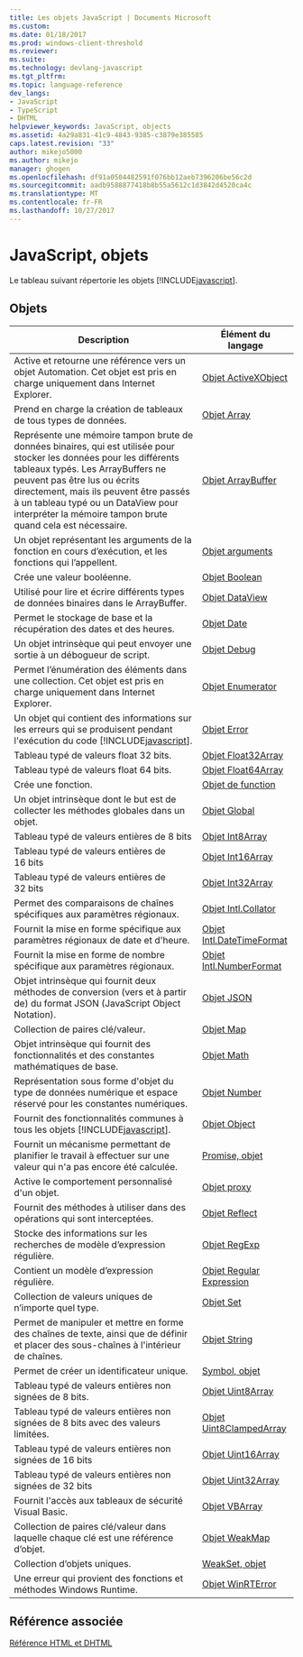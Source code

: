 ```yaml
---
title: Les objets JavaScript | Documents Microsoft
ms.custom: 
ms.date: 01/18/2017
ms.prod: windows-client-threshold
ms.reviewer: 
ms.suite: 
ms.technology: devlang-javascript
ms.tgt_pltfrm: 
ms.topic: language-reference
dev_langs:
- JavaScript
- TypeScript
- DHTML
helpviewer_keywords: JavaScript, objects
ms.assetid: 4a29a831-41c9-4843-9385-c3879e385585
caps.latest.revision: "33"
author: mikejo5000
ms.author: mikejo
manager: ghogen
ms.openlocfilehash: df91a0504482591f076bb12aeb7396206be56c2d
ms.sourcegitcommit: aadb9588877418b8b55a5612c1d3842d4520ca4c
ms.translationtype: MT
ms.contentlocale: fr-FR
ms.lasthandoff: 10/27/2017
---
```

# <a name="javascript-objects"></a>JavaScript, objets
Le tableau suivant répertorie les objets [!INCLUDE[javascript](../../javascript/includes/javascript-md.md)].  
  
## <a name="objects"></a>Objets  
  
|Description|Élément du langage|  
|-----------------|----------------------|  
|Active et retourne une référence vers un objet Automation. Cet objet est pris en charge uniquement dans Internet Explorer.|[Objet ActiveXObject](../../javascript/reference/activexobject-object-javascript.md)|  
|Prend en charge la création de tableaux de tous types de données.|[Objet Array](../../javascript/reference/array-object-javascript.md)|  
|Représente une mémoire tampon brute de données binaires, qui est utilisée pour stocker les données pour les différents tableaux typés. Les ArrayBuffers ne peuvent pas être lus ou écrits directement, mais ils peuvent être passés à un tableau typé ou un DataView pour interpréter la mémoire tampon brute quand cela est nécessaire.|[Objet ArrayBuffer](../../javascript/reference/arraybuffer-object.md)|  
|Un objet représentant les arguments de la fonction en cours d’exécution, et les fonctions qui l’appellent.|[Objet arguments](../../javascript/reference/arguments-object-javascript.md)|  
|Crée une valeur booléenne.|[Objet Boolean](../../javascript/reference/boolean-object-javascript.md)|  
|Utilisé pour lire et écrire différents types de données binaires dans le ArrayBuffer.|[Objet DataView](../../javascript/reference/dataview-object.md)|  
|Permet le stockage de base et la récupération des dates et des heures.|[Objet Date](../../javascript/reference/date-object-javascript.md)|  
|Un objet intrinsèque qui peut envoyer une sortie à un débogueur de script.|[Objet Debug](../../javascript/reference/debug-object-javascript.md)|  
|Permet l’énumération des éléments dans une collection. Cet objet est pris en charge uniquement dans Internet Explorer.|[Objet Enumerator](../../javascript/reference/enumerator-object-javascript.md)|  
|Un objet qui contient des informations sur les erreurs qui se produisent pendant l'exécution du code [!INCLUDE[javascript](../../javascript/includes/javascript-md.md)].|[Objet Error](../../javascript/reference/error-object-javascript.md)|  
|Tableau typé de valeurs float 32 bits.|[Objet Float32Array](../../javascript/reference/float32array-object.md)|  
|Tableau typé de valeurs float 64 bits.|[Objet Float64Array](../../javascript/reference/float64array-object.md)|  
|Crée une fonction.|[Objet de function](../../javascript/reference/function-object-javascript.md)|  
|Un objet intrinsèque dont le but est de collecter les méthodes globales dans un objet.|[Objet Global](../../javascript/reference/global-object-javascript.md)|  
|Tableau typé de valeurs entières de 8 bits|[Objet Int8Array](../../javascript/reference/int8array-object.md)|  
|Tableau typé de valeurs entières de 16 bits|[Objet Int16Array](../../javascript/reference/int16array-object.md)|  
|Tableau typé de valeurs entières de 32 bits|[Objet Int32Array](../../javascript/reference/int32array-object.md)|  
|Permet des comparaisons de chaînes spécifiques aux paramètres régionaux.|[Objet Intl.Collator](../../javascript/reference/intl-collator-object-javascript.md)|  
|Fournit la mise en forme spécifique aux paramètres régionaux de date et d'heure.|[Objet Intl.DateTimeFormat](../../javascript/reference/intl-datetimeformat-object-javascript.md)|  
|Fournit la mise en forme de nombre spécifique aux paramètres régionaux.|[Objet Intl.NumberFormat](../../javascript/reference/intl-numberformat-object-javascript.md)|  
|Objet intrinsèque qui fournit deux méthodes de conversion (vers et à partir de) du format JSON (JavaScript Object Notation).|[Objet JSON](../../javascript/reference/json-object-javascript.md)|  
|Collection de paires clé/valeur.|[Objet Map](../../javascript/reference/map-object-javascript.md)|  
|Objet intrinsèque qui fournit des fonctionnalités et des constantes mathématiques de base.|[Objet Math](../../javascript/reference/math-object-javascript.md)|  
|Représentation sous forme d'objet du type de données numérique et espace réservé pour les constantes numériques.|[Objet Number](../../javascript/reference/number-object-javascript.md)|  
|Fournit des fonctionnalités communes à tous les objets [!INCLUDE[javascript](../../javascript/includes/javascript-md.md)].|[Objet Object](../../javascript/reference/object-object-javascript.md)|  
|Fournit un mécanisme permettant de planifier le travail à effectuer sur une valeur qui n'a pas encore été calculée.|[Promise, objet](../../javascript/reference/promise-object-javascript.md)|  
|Active le comportement personnalisé d'un objet.|[Objet proxy](../../javascript/reference/proxy-object-javascript.md)|  
|Fournit des méthodes à utiliser dans des opérations qui sont interceptées.|[Objet Reflect](../../javascript/reference/reflect-object-javascript.md)|  
|Stocke des informations sur les recherches de modèle d’expression régulière.|[Objet RegExp](../../javascript/reference/regexp-object-javascript.md)|  
|Contient un modèle d’expression régulière.|[Objet Regular Expression](../../javascript/reference/regular-expression-object-javascript.md)|  
|Collection de valeurs uniques de n’importe quel type.|[Objet Set](../../javascript/reference/set-object-javascript.md)|  
|Permet de manipuler et mettre en forme des chaînes de texte, ainsi que de définir et placer des sous-chaînes à l'intérieur de chaînes.|[Objet String](../../javascript/reference/string-object-javascript.md)|  
|Permet de créer un identificateur unique.|[Symbol, objet](../../javascript/reference/symbol-object-javascript.md)|  
|Tableau typé de valeurs entières non signées de 8 bits.|[Objet Uint8Array](../../javascript/reference/uint8array-object.md)|  
|Tableau typé de valeurs entières non signées de 8 bits avec des valeurs limitées.|[Objet Uint8ClampedArray](../../javascript/reference/uint8clampedarray-object-javascript.md)|  
|Tableau typé de valeurs entières non signées de 16 bits|[Objet Uint16Array](../../javascript/reference/uint16array-object.md)|  
|Tableau typé de valeurs entières non signées de 32 bits|[Objet Uint32Array](../../javascript/reference/uint32array-object.md)|  
|Fournit l'accès aux tableaux de sécurité Visual Basic.|[Objet VBArray](../../javascript/reference/vbarray-object-javascript.md)|  
|Collection de paires clé/valeur dans laquelle chaque clé est une référence d’objet.|[Objet WeakMap](../../javascript/reference/weakmap-object-javascript.md)|  
|Collection d’objets uniques.|[WeakSet, objet](../../javascript/reference/weakset-object-javascript.md)|  
|Une erreur qui provient des fonctions et méthodes Windows Runtime.|[Objet WinRTError](../../javascript/reference/winrterror-object-javascript.md)|  
  
## <a name="related-reference"></a>Référence associée  
 [Référence HTML et DHTML](http://go.microsoft.com/fwlink/?LinkId=148095)